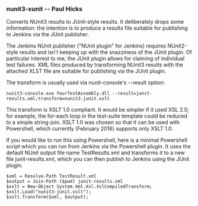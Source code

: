 ### nunit3-xunit -- Paul Hicks

Converts NUnit3 results to JUnit-style results. It deliberately drops some information: the intention is to produce a results file suitable for publishing to Jenkins via the JUnit publisher.

The Jenkins NUnit publisher ("NUnit plugin" for Jenkins) requires NUnit2-style results and isn't keeping up with the snazziness of the JUnit plugin. Of particular interest to me, the JUnit plugin allows for claiming of individual test failures. XML files produced by transforming NUnit3 results with the attached XLST file are suitable for publishing via the JUnit plugin.

The transform is usually used via nunit-console's --result option:

    nunit3-console.exe YourTestAssembly.dll --result=junit-results.xml;transform=nunit3-junit.xslt

This transform is XSLT 1.0 compliant. It would be simpler if it used XSL 2.0; for example, the for-each loop in the test-suite template could be reduced to a simple string-join. XSLT 1.0 was chosen so that it can be used with Powershell, which currently (February 2016) supports only XSLT 1.0.

If you would like to run this using Powershell, here is a minimal Powershell script which you can run from Jenkins via the Powershell plugin. It uses the default NUnit output file name TestResults.xml and transforms it to a new file junit-results.xml, which you can then publish to Jenkins using the JUnit plugin.

    $xml = Resolve-Path TestResult.xml
    $output = Join-Path ($pwd) junit-results.xml
    $xslt = New-Object System.Xml.Xsl.XslCompiledTransform;
    $xslt.Load("nunit3-junit.xslt");
    $xslt.Transform($xml, $output);
    
